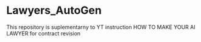 # Lawyers_AutoGen
This repository is suplementarny to YT instruction HOW TO MAKE YOUR AI LAWYER for contract revision
